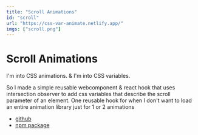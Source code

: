 ```yaml
---
title: "Scroll Animations"
id: "scroll"
url: "https://css-var-animate.netlify.app/"
imgs: ["scroll.png"]
---
```


# Scroll Animations

I'm into CSS animations.
& I'm into CSS variables.

So I made a simple reusable webcomponent & react hook that uses intersection observer to add css variables that describe the scroll parameter of an element.
One reusable hook for when I don't want to load an entire animation library just for 1 or 2 animations

- [github](https://github.com/Britnell/css-var-animate)
- [npm package](https://www.npmjs.com/package/css-var-animate)
